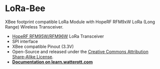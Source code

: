 # LoRa-Bee
XBee footprint compatible LoRa Module with HopeRF RFM9xW LoRa (Long Range) Wireless Transceiver.

* [HopeRF RFM95W/RFM96W](https://www.hoperf.com/modules/lora/index.html) LoRa Transceiver
* SPI interface
* XBee compatible Pinout (3.3V)
* Open-Source and released under the [Creative Commons Attribution Share-Alike License](https://creativecommons.org/licenses/by-sa/4.0/).
* **[Documentation on learn.watterott.com](https://learn.watterott.com)**
